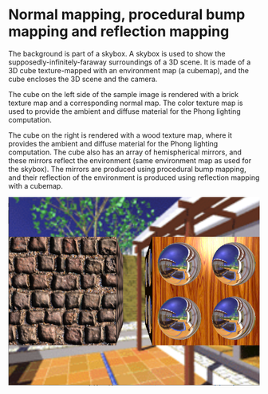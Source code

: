 # Normal mapping, procedural bump mapping and reflection mapping

The background is part of a skybox. A skybox is used to show the supposedly-infinitely-faraway
surroundings of a 3D scene. It is made of a 3D cube texture-mapped with an environment map (a
cubemap), and the cube encloses the 3D scene and the camera.

The cube on the left side of the sample image is rendered with a brick texture map and a corresponding
normal map. The color texture map is used to provide the ambient and diffuse material for the Phong
lighting computation.

The cube on the right is rendered with a wood texture map, where it provides the ambient and diffuse
material for the Phong lighting computation. The cube also has an array of hemispherical mirrors,
and these mirrors reflect the environment (same environment map as used for the skybox). 
The mirrors are produced using procedural bump mapping, and their reflection of the environment is
produced using reflection mapping with a cubemap.

<img src=https://github.com/Futuramistic/BumpMappingAndTexturing/blob/master/images/textures.PNG>
